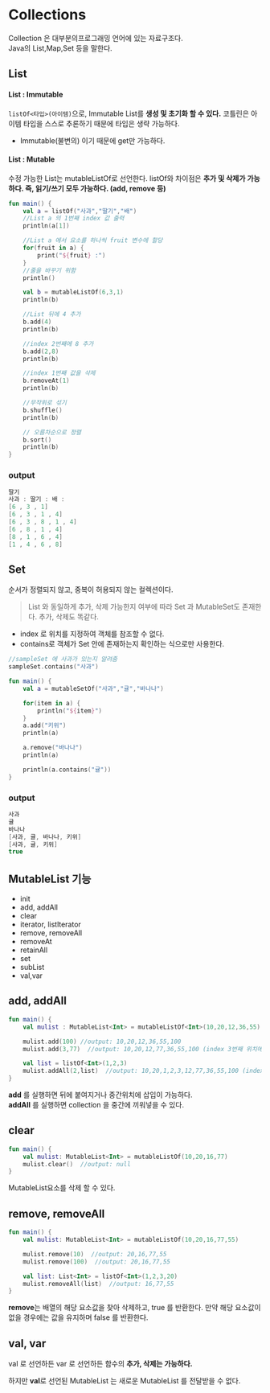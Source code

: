 # Collections
Collection 은 대부분의프로그래밍 언어에 있는 자료구조다.   
Java의 List,Map,Set 등을 말한다.

## List

#### List : Immutable
```listOf<타입>(아이템)```으로, Immutable List를 <b>생성 및 초기화 할 수 있다.</b> 코틀린은 아이템 타입을 스스로 추론하기 때문에 타입은 생략 가능하다.
- Immutable(불변의) 이기 때문에 get만 가능하다.

#### List : Mutable
수정 가능한 List는 mutableListOf로 선언한다. listOf와 차이점은 <b>추가 및 삭제가 가능하다. 즉, 읽기/쓰기 모두 가능하다. (add, remove 등)</b>

```kotlin
fun main() {
    val a = listOf("사과","딸기","배")
    //List a 의 1번째 index 값 출력
    println(a[1])

    //List a 에서 요소를 하나씩 fruit 변수에 할당
    for(fruit in a) {
        print("${fruit} :")
    }
    //줄을 바꾸기 위함
    println()

    val b = mutableListOf(6,3,1)
    println(b)

    //List 뒤에 4 추가
    b.add(4)
    println(b)

    //index 2번째에 8 추가
    b.add(2,8)
    println(b)

    //index 1번째 값을 삭제
    b.removeAt(1)
    println(b)

    //무작위로 섞기
    b.shuffle()
    println(b)

    // 오름차순으로 정렬
    b.sort()
    println(b)
}
```
### output
```kotlin
딸기
사과 : 딸기 : 배 :
[6 , 3 , 1]
[6 , 3 , 1 , 4]
[6 , 3 , 8 , 1 , 4]
[6 , 8 , 1 , 4]
[8 , 1 , 6 , 4]
[1 , 4 , 6 , 8]
```

## Set
순서가 정렬되지 않고, 중복이 허용되지 않는 컬렉션이다.
> List 와 동일하게 추가, 삭제 가능한지 여부에 따라 Set 과 MutableSet도 존재한다.
> 추가, 삭제도 똑같다.

- index 로 위치를 지정하여 객체를 참조할 수 없다.
- contains로 객체가 Set 안에 존재하는지 확인하는 식으로만 사용한다.
```kotlin
//sampleSet 에 사과가 있는지 알려줌
sampleSet.contains("사과")
```

```kotlin
fun main() {
    val a = mutableSetOf("사과","귤","바나나")

    for(item in a) {
        println("${item}")
    }
    a.add("키위")
    println(a)

    a.remove("바나나")
    println(a)

    println(a.contains("귤"))
}
```
### output
```kotlin
사과
귤
바나나
[사과, 귤, 바나나, 키위]
[사과, 귤, 키위]
true
```



## MutableList 기능
- init
- add, addAll
- clear
- iterator, listlterator
- remove, removeAll
- removeAt
- retainAll
- set
- subList
- val,var

## add, addAll
```kotlin
fun main() {
    val mulist : MutableList<Int> = mutableListOf<Int>(10,20,12,36,55)

    mulist.add(100) //output: 10,20,12,36,55,100
    mulist.add(3,77)  //output: 10,20,12,77,36,55,100 (index 3번째 위치에 77 값을 넣는다.)

    val list = listOf<Int>(1,2,3)
    mulist.addAll(2,list)  //output: 10,20,1,2,3,12,77,36,55,100 (index 2번째 위치에 list에 값을 넣는다.)
}
```
<b>add</b> 를 실행하면 뒤에 붙여지거나 중간위치에 삽입이 가능하다.   
<b>addAll</b> 를 실행하면 collection 을 중간에 끼워넣을 수 있다.

## clear

```kotlin
fun main() {
    val mulist: MutableList<Int> = mutableListOf(10,20,16,77)
    mulist.clear()  //output: null
}
```
MutableList요소를 삭제 할 수 있다.

## remove, removeAll

```kotlin
fun main() {
    val mulist: MutableList<Int> = mutableListOf(10,20,16,77,55)

    mulist.remove(10)  //output: 20,16,77,55
    mulist.remove(100)  //output: 20,16,77,55

    val list: List<Int> = listOf<Int>(1,2,3,20)
    mulist.removeAll(list)  //output: 16,77,55
}
```
<b>remove</b>는 배열의 해당 요소값을 찾아 삭제하고, true 를 반환한다.
만약 해당 요소값이 없을 경우에는 값을 유지하며 false 를 반환한다.

## val, var
val 로 선언하든 var 로 선언하든 함수의 <b>추가, 삭제는 가능하다.</b>

하지만 <b>val</b>로 선언된 MutableList 는 새로운 MutableList 를 전달받을 수 없다.



